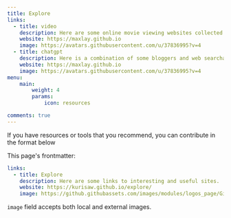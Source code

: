 ```yaml
---
title: Explore
links:
  - title: video
    description: Here are some online movie viewing websites collected from the Internet, some of which provide APP download, and those who are interested can choose to browse
    website: https://maxlay.github.io
    image: https://avatars.githubusercontent.com/u/37836995?v=4
  - title: chatgpt
    description: Here is a combination of some bloggers and web searchable domestic chatgpt access sites
    website: https://maxlay.github.io
    image: https://avatars.githubusercontent.com/u/37836995?v=4
menu:
    main: 
        weight: 4
        params:
            icon: resources

comments: true
---
```


If you have resources or tools that you recommend, you can contribute in the format below

This page's frontmatter:

```yaml
links:
  - title: Explore
    description: Here are some links to interesting and useful sites.
    website: https://kurisaw.github.io/explore/
    image: https://github.githubassets.com/images/modules/logos_page/GitHub-Mark.png
```

`image` field accepts both local and external images.

